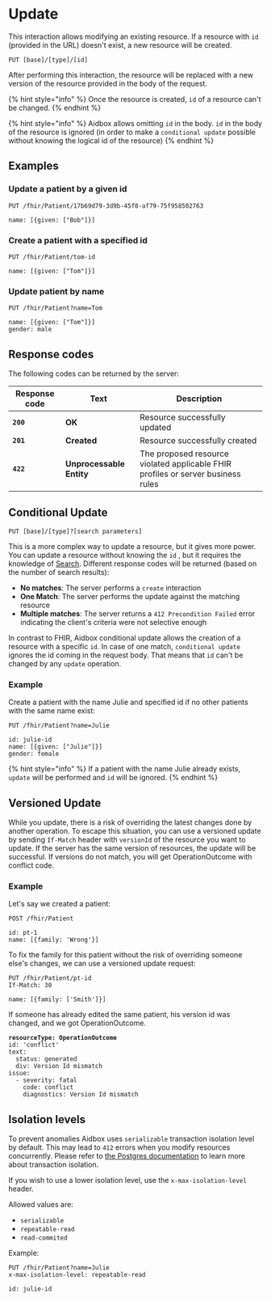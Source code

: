 # Update

This interaction allows modifying an existing resource. If a resource with `id` (provided in the URL) doesn't exist, a new resource will be created.

```http
PUT [base]/[type]/[id]
```

After performing this interaction, the resource will be replaced with a new version of the resource provided in the body of the request.

{% hint style="info" %}
Once the resource is created, `id` of a resource can't be changed.
{% endhint %}

{% hint style="info" %}
Aidbox allows omitting `id` in the body. `id` in the body of the resource is ignored (in order to make a `conditional update` possible without knowing the logical id of the resource)
{% endhint %}

## Examples

### Update a patient by a given id

```
PUT /fhir/Patient/17b69d79-3d9b-45f8-af79-75f958502763

name: [{given: ["Bob"]}]
```

### Create a patient with a specified id

```
PUT /fhir/Patient/tom-id

name: [{given: ["Tom"]}]
```

### Update patient by name

```
PUT /fhir/Patient?name=Tom

name: [{given: ["Tom"]}]
gender: male
```

## Response codes

The following codes can be returned by the server:

| Response code | Text                     | Description                                                                      |
| ------------- | ------------------------ | -------------------------------------------------------------------------------- |
| **`200`**     | **OK**                   | Resource successfully updated                                                    |
| **`201`**     | **Created**              | Resource successfully created                                                    |
| **`422`**     | **Unprocessable Entity** | The proposed resource violated applicable FHIR profiles or server business rules |

## Conditional Update

```
PUT [base]/[type]?[search parameters]
```

This is a more complex way to update a resource, but it gives more power. You can update a resource without knowing the `id` , but it requires the knowledge of [Search](../../fhir-api/search-1/). Different response codes will be returned (based on the number of search results):

* **No matches**: The server performs a `create` interaction
* **One Match**: The server performs the update against the matching resource
* **Multiple matches**: The server returns a `412 Precondition Failed` error indicating the client's criteria were not selective enough

In contrast to FHIR, Aidbox conditional update allows the creation of a resource with a specific `id`. In case of one match, `conditional update` ignores the id coming in the request body. That means that `id` can't be changed by any `update` operation.

### Example

Create a patient with the name Julie and specified id if no other patients with the same name exist:

```
PUT /fhir/Patient?name=Julie

id: julie-id
name: [{given: ["Julie"]}]
gender: female
```

{% hint style="info" %}
If a patient with the name Julie already exists, `update` will be performed and `id` will be ignored.
{% endhint %}

## **Versioned Update**

While you update, there is a risk of overriding the latest changes done by another operation. To escape this situation, you can use a versioned update by sending `If-Match` header with `versionId` of the resource you want to update. If the server has the same version of resources, the update will be successful. If versions do not match, you will get OperationOutcome with conflict code.

### Example

Let's say we created a patient:

```
POST /fhir/Patient

id: pt-1
name: [{family: 'Wrong'}]
```

To fix the family for this patient without the risk of overriding someone else's changes, we can use a versioned update request:

```
PUT /fhir/Patient/pt-id
If-Match: 30

name: [{family: ['Smith']}]
```

If someone has already edited the same patient, his version id was changed, and we got OperationOutcome.

<pre><code><strong>resourceType: OperationOutcome
</strong>id: 'conflict'
text:
  status: generated
  div: Version Id mismatch
issue:
  - severity: fatal
    code: conflict
    diagnostics: Version Id mismatch
</code></pre>

## Isolation levels

To prevent anomalies Aidbox uses `serializable` transaction isolation level by default. This may lead to `412` errors when you modify resources concurrently. Please refer to [the Postgres documentation](https://www.postgresql.org/docs/15/transaction-iso.html) to learn more about transaction isolation.

If you wish to use a lower isolation level, use the `x-max-isolation-level` header.

Allowed values are:

* `serializable`
* `repeatable-read`
* `read-commited`

Example:

```
PUT /fhir/Patient?name=Julie
x-max-isolation-level: repeatable-read

id: julie-id
```
